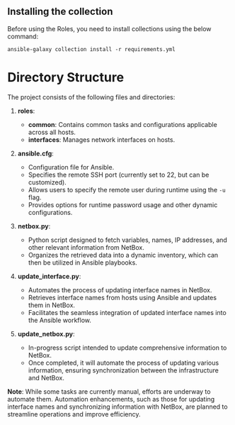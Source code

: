 ## Installing the collection

Before using the Roles, you need to install collections using the below command:

```shell
ansible-galaxy collection install -r requirements.yml
```

# Directory Structure

The project consists of the following files and directories:

1. **roles**:
    - **common**: Contains common tasks and configurations applicable across all hosts.
    - **interfaces**: Manages network interfaces on hosts.

2. **ansible.cfg**:
    - Configuration file for Ansible.
    - Specifies the remote SSH port (currently set to 22, but can be customized).
    - Allows users to specify the remote user during runtime using the `-u` flag.
    - Provides options for runtime password usage and other dynamic configurations.

3. **netbox.py**:
    - Python script designed to fetch variables, names, IP addresses, and other relevant information from NetBox.
    - Organizes the retrieved data into a dynamic inventory, which can then be utilized in Ansible playbooks.

4. **update_interface.py**:
    - Automates the process of updating interface names in NetBox.
    - Retrieves interface names from hosts using Ansible and updates them in NetBox.
    - Facilitates the seamless integration of updated interface names into the Ansible workflow.

5. **update_netbox.py**:
    - In-progress script intended to update comprehensive information to NetBox.
    - Once completed, it will automate the process of updating various information, ensuring synchronization between the infrastructure and NetBox.

**Note**: While some tasks are currently manual, efforts are underway to automate them. Automation enhancements, such as those for updating interface names and synchronizing information with NetBox, are planned to streamline operations and improve efficiency.
